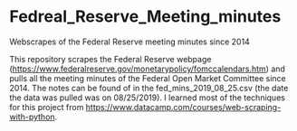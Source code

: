 # Fedreal_Reserve_Meeting_minutes
Webscrapes of the Federal Reserve meeting minutes since 2014



This repository scrapes the Federal Reserve webpage (https://www.federalreserve.gov/monetarypolicy/fomccalendars.htm) and pulls all the meeting minutes of the Federal Open Market Committee since 2014. The notes can be found of in the fed_mins_2019_08_25.csv (the date the data was pulled was on 08/25/2019). I learned most of the techniques for this project from https://www.datacamp.com/courses/web-scraping-with-python.
